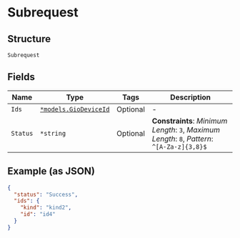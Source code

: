 
# Subrequest

## Structure

`Subrequest`

## Fields

| Name | Type | Tags | Description |
|  --- | --- | --- | --- |
| `Ids` | [`*models.GioDeviceId`](../../doc/models/gio-device-id.md) | Optional | - |
| `Status` | `*string` | Optional | **Constraints**: *Minimum Length*: `3`, *Maximum Length*: `8`, *Pattern*: `^[A-Za-z]{3,8}$` |

## Example (as JSON)

```json
{
  "status": "Success",
  "ids": {
    "kind": "kind2",
    "id": "id4"
  }
}
```

